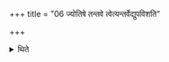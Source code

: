 +++
title = "06 ज्योतिषे तन्तवे त्वेत्यन्तर्वेद्युपविशति"

+++

<details><summary>थिते</summary>

6. With jyotiṣe tantave tvā...he sits within the altar. He utters the name as (described) earlier.[^1]  

[^1] See Sūtra 4.
</details>
